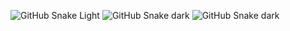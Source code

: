 ![GitHub Snake Light](github-snake.svg#gh-light-mode-only)
![GitHub Snake dark](github-snake-dark.svg#gh-dark-mode-only)
![GitHub Snake dark](https://user-images.githubusercontent.com/95966082/182144730-a8ebf251-be95-463b-ae48-dc1b038fc3da.svg)
